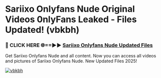 # Sariixo Onlyfans Nude Original Videos 0nlyFans Leaked - Files Updated! (vbkbh)

<h3>🔴 CLICK HERE 🌐==►► <a href="https://tinyurl.com/2wckxsce" rel="nofollow">Sariixo Onlyfans Nude Updated Files</a></h3>

Get Sariixo Onlyfans Nude and all content. Now you can access all videos and pictures of Sariixo Onlyfans Nude. New Updated Files 2025!

[![vbkbh](https://i.imgur.com/AFduVYN.gif)](https://tinyurl.com/2wckxsce)
